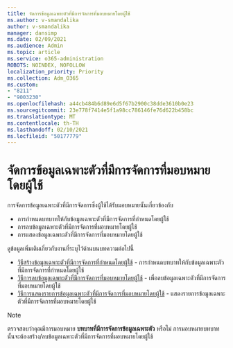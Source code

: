 ```yaml
---
title: จัดการข้อมูลเฉพาะตัวที่มีการจัดการที่มอบหมายโดยผู้ใช้
ms.author: v-smandalika
author: v-smandalika
manager: dansimp
ms.date: 02/09/2021
ms.audience: Admin
ms.topic: article
ms.service: o365-administration
ROBOTS: NOINDEX, NOFOLLOW
localization_priority: Priority
ms.collection: Adm_O365
ms.custom:
- "8211"
- "9003230"
ms.openlocfilehash: a44cb484b6d89e6d5f67b2900c38dde3610b0e23
ms.sourcegitcommit: 23e778f7414e5f1a98cc786146fe76d622b458bc
ms.translationtype: MT
ms.contentlocale: th-TH
ms.lasthandoff: 02/10/2021
ms.locfileid: "50177779"
---
```

# <a name="manage-a-user-assigned-managed-identity"></a>จัดการข้อมูลเฉพาะตัวที่มีการจัดการที่มอบหมายโดยผู้ใช้

การจัดการข้อมูลเฉพาะตัวที่มีการจัดการซึ่งผู้ใช้ได้รับมอบหมายนั้นเกี่ยวข้องกับ

- การกําหนดบทบาทให้กับข้อมูลเฉพาะตัวที่มีการจัดการที่กําหนดโดยผู้ใช้
- การลบข้อมูลเฉพาะตัวที่มีการจัดการที่มอบหมายโดยผู้ใช้
- การแสดงข้อมูลเฉพาะตัวที่มีการจัดการที่มอบหมายโดยผู้ใช้

ดูข้อมูลเพิ่มเติมเกี่ยวกับงานที่ระบุไว้ด้านบนบทความต่อไปนี้

- [วิธีสร้างข้อมูลเฉพาะตัวที่มีการจัดการที่กําหนดโดยผู้ใช้](https://docs.microsoft.com/azure/active-directory/managed-identities-azure-resources/how-to-manage-ua-identity-portal) - การกําหนดบทบาทให้กับข้อมูลเฉพาะตัวที่มีการจัดการที่กําหนดโดยผู้ใช้
- [วิธีการลบข้อมูลเฉพาะตัวที่มีการจัดการที่มอบหมายโดยผู้ใช้](https://docs.microsoft.com/azure/active-directory/managed-identities-azure-resources/how-to-manage-ua-identity-portal) - เพื่อลบข้อมูลเฉพาะตัวที่มีการจัดการที่มอบหมายโดยผู้ใช้
- [วิธีการแสดงรายการข้อมูลเฉพาะตัวที่มีการจัดการที่มอบหมายโดยผู้ใช้](https://docs.microsoft.com/azure/active-directory/managed-identities-azure-resources/how-to-manage-ua-identity-portal) - แสดงรายการข้อมูลเฉพาะตัวที่มีการจัดการที่มอบหมายโดยผู้ใช้

> [!NOTE]
> ตรวจสอบว่าคุณมีการมอบหมาย **บทบาทที่มีการจัดการข้อมูลเฉพาะตัว** หรือไม่ การมอบหมายบทบาทนั้นจะต้องสร้าง/ลบข้อมูลเฉพาะตัวที่มีการจัดการที่มอบหมายโดยผู้ใช้

